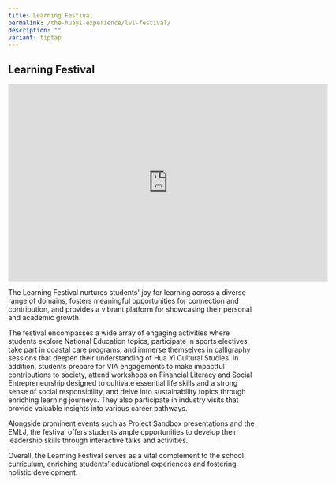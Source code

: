 ```yaml
---
title: Learning Festival
permalink: /the-huayi-experience/lvl-festival/
description: ""
variant: tiptap
---
```

<h2>Learning Festival</h2>
<div class="iframe-wrapper">
<iframe height="400" width="648" allowfullscreen="true" frameborder="0" src="https://docs.google.com/presentation/d/e/2PACX-1vStMVXv8G26PuFtiWGHnRsil1WOL4L-yBi9FuItNKuma2nr1a1zJd96VTakdY-6gYpcrChHIxY6JtmB/embed?start=false&amp;loop=false&amp;delayms=3000"></iframe>
</div>
<p>The Learning Festival nurtures students' joy for learning across a diverse
range of domains, fosters meaningful opportunities for connection and contribution,
and provides a vibrant platform for showcasing their personal and academic
growth.</p>
<p>The festival encompasses a wide array of engaging activities where students
explore National Education topics, participate in sports electives, take
part in coastal care programs, and immerse themselves in calligraphy sessions
that deepen their understanding of Hua Yi Cultural Studies. In addition,
students prepare for VIA engagements to make impactful contributions to
society, attend workshops on Financial Literacy and Social Entrepreneurship
designed to cultivate essential life skills and a strong sense of social
responsibility, and delve into sustainability topics through enriching
learning journeys. They also participate in industry visits that provide
valuable insights into various career pathways.</p>
<p>Alongside prominent events such as Project Sandbox presentations and the
EMLJ, the festival offers students ample opportunities to develop their
leadership skills through interactive talks and activities.</p>
<p>Overall, the Learning Festival serves as a vital complement to the school
curriculum, enriching students’ educational experiences and fostering holistic
development.</p>